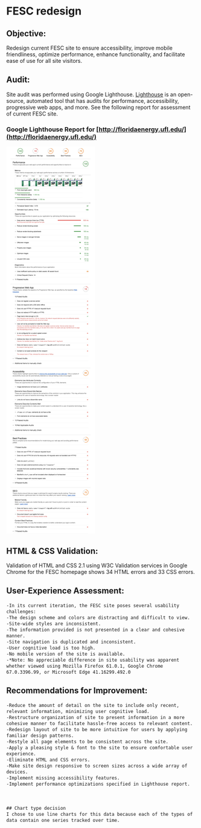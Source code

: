 # FESC redesign
## Objective:
Redesign current FESC site to ensure accessibility, improve mobile friendliness, optimize performance, enhance functionality, and facilitate ease of use for all site visitors.

## Audit:
Site audit was performed using Google Lighthouse.
[Lighthouse](https://developers.google.com/web/tools/lighthouse/) is an open-source, automated tool that has audits for performance, accessibility, progressive web apps, and more.
See the following report for assessment of current FESC site.
### Google Lighthouse Report for [http://floridaenergy.ufl.edu/](http://floridaenergy.ufl.edu/)
![Google Lighthouse Report: Accessibility, Performance, Progressive Web App, SEO, Best Practices](https://github.com/YetiSnack/fesc-redesign/blob/master/report.jpg)

## HTML & CSS Validation:
Validation of HTML and CSS 2.1 using W3C Validation services in Google Chrome for the FESC homepage shows 34 HTML errors and 33 CSS errors.

##  User-Experience Assessment:
	-In its current iteration, the FESC site poses several usability challenges:
	-The design scheme and colors are distracting and difficult to view.
	-Site-wide styles are inconsistent.
	-The information provided is not presented in a clear and cohesive manner.
	-Site navigation is duplicated and inconsistent.
	-User cognitive load is too high.
	-No mobile version of the site is available.
	-*Note: No appreciable difference in site usability was apparent whether viewed using Mozilla Firefox 61.0.1, Google Chrome 67.0.3396.99, or Microsoft Edge 41.16299.492.0

## Recommendations for Improvement:
	-Reduce the amount of detail on the site to include only recent, relevant information, minimizing user cognitive load.
	-Restructure organization of site to present information in a more cohesive manner to facilitate hassle-free access to relevant content.
	-Redesign layout of site to be more intuitive for users by applying familiar design patterns.
	-Restyle all page elements to be consistent across the site.
	-Apply a pleasing style & font to the site to ensure comfortable user experience.
	-Eliminate HTML and CSS errors.
	-Make site design responsive to screen sizes across a wide array of devices.
	-Implement missing accessibility features.
	-Implement performance optimizations specified in Lighthouse report.



	## Chart type decision
	I chose to use line charts for this data because each of the types of data contain one series tracked over time.
